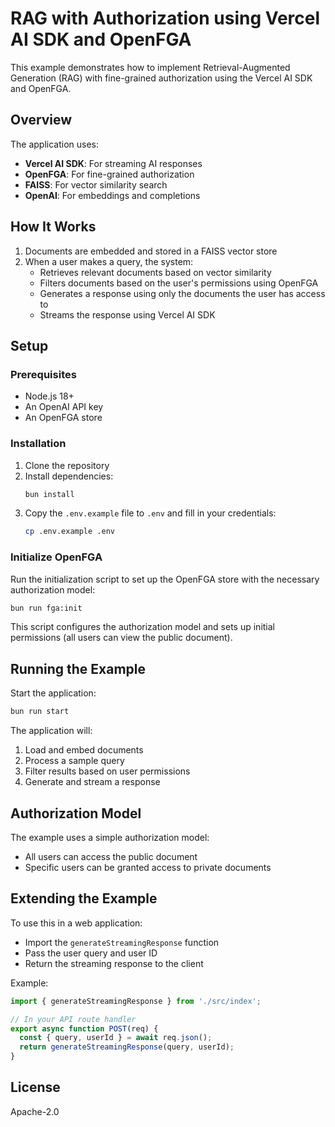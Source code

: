 # RAG with Authorization using Vercel AI SDK and OpenFGA

This example demonstrates how to implement Retrieval-Augmented Generation (RAG) with fine-grained authorization using the Vercel AI SDK and OpenFGA.

## Overview

The application uses:
- **Vercel AI SDK**: For streaming AI responses
- **OpenFGA**: For fine-grained authorization
- **FAISS**: For vector similarity search
- **OpenAI**: For embeddings and completions

## How It Works

1. Documents are embedded and stored in a FAISS vector store
2. When a user makes a query, the system:
   - Retrieves relevant documents based on vector similarity
   - Filters documents based on the user's permissions using OpenFGA
   - Generates a response using only the documents the user has access to
   - Streams the response using Vercel AI SDK

## Setup

### Prerequisites

- Node.js 18+
- An OpenAI API key
- An OpenFGA store

### Installation

1. Clone the repository
2. Install dependencies:
   ```bash
   bun install
   ```
3. Copy the `.env.example` file to `.env` and fill in your credentials:
   ```bash
   cp .env.example .env
   ```

### Initialize OpenFGA

Run the initialization script to set up the OpenFGA store with the necessary authorization model:

```bash
bun run fga:init
```

This script configures the authorization model and sets up initial permissions (all users can view the public document).

## Running the Example

Start the application:

```bash
bun run start
```

The application will:
1. Load and embed documents
2. Process a sample query
3. Filter results based on user permissions
4. Generate and stream a response

## Authorization Model

The example uses a simple authorization model:
- All users can access the public document
- Specific users can be granted access to private documents

## Extending the Example

To use this in a web application:
- Import the `generateStreamingResponse` function
- Pass the user query and user ID
- Return the streaming response to the client

Example:
```typescript
import { generateStreamingResponse } from './src/index';

// In your API route handler
export async function POST(req) {
  const { query, userId } = await req.json();
  return generateStreamingResponse(query, userId);
}
```

## License

Apache-2.0 